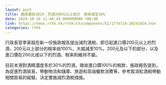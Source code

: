 ```yaml
---
layout: post
title: 施政報告2024｜烈酒200元以上部分　稅率減至10%
date: 2024-10-16 11:46:43.000000000 +08:00
link: https://news.rthk.hk/rthk/ch/component/k2/1774714-20241016.htm
categories: rthk
---
```


行政長官李家超在新一份施政報告提出減烈酒稅，即日起進口價200元以上的烈酒，200元以上部分的稅率由100%，大幅減至10%。200元及以下的部分，以及進口價在200元或以下的烈酒，稅率則維持不變。

目前本港對酒精濃度多於30%的烈酒，徵收進口價100%的稅款，施政報告提到，為促進烈酒貿易，帶動物流和儲庫、旅遊和高端餐飲消費等，參考取消紅酒稅帶動相關貿易的經驗，決定實施減烈酒稅措施。
